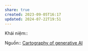 ```yaml
---
share: true
created: 2023-09-05T16:17
updated: 2024-07-22T19:51
---
```

Khái niệm:: 

Nguồn:: [Cartography of generative AI](https://cartography-of-generative-ai.net/)
